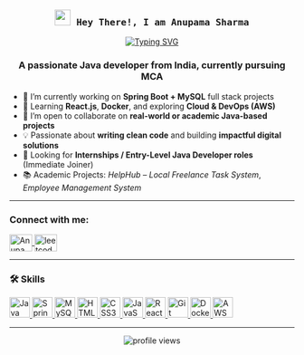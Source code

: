 <!-- Intro -->
<h3 align="center">
  <samp> <img src="https://media.giphy.com/media/hvRJCLFzcasrR4ia7z/giphy.gif" width="28"> Hey There!, I am
    <b> Anupama Sharma </b>
  </samp>
</h3>

<div align="center">
 <a href="https://git.io/typing-svg">
   <img src="https://readme-typing-svg.demolab.com?font=Fira+Code&duration=2000&pause=100&color=F7BC4C&center=true&width=435&lines=Java+Developer;Spring+Boot+Enthusiast;Full+Stack+Web+Developer;MCA+Final+Year+Student" alt="Typing SVG" />
 </a>
 <br>
</div>

<h3 align="center">A passionate Java developer from India, currently pursuing MCA</h3>

- 🔭 I’m currently working on **Spring Boot + MySQL** full stack projects  
- 🌱 Learning **React.js**, **Docker**, and exploring **Cloud & DevOps (AWS)**  
- 👯 I’m open to collaborate on **real-world or academic Java-based projects**  
- 💡 Passionate about **writing clean code** and building **impactful digital solutions**  
- 🤝 Looking for **Internships / Entry-Level Java Developer roles** (Immediate Joiner)  
- 📚 Academic Projects: *HelpHub – Local Freelance Task System*, *Employee Management System*

---

<h3 align="left">Connect with me:</h3>
<p align="left">
<a href="https://www.linkedin.com/in/anupama-sharma" target="blank">
  <img align="center" src="https://raw.githubusercontent.com/rahuldkjain/github-profile-readme-generator/master/src/images/icons/Social/linked-in-alt.svg" alt="Anupama Sharma" height="30" width="40" />
</a>
<a href="https://leetcode.com/" target="blank">
  <img align="center" src="https://raw.githubusercontent.com/rahuldkjain/github-profile-readme-generator/master/src/images/icons/Social/leet-code.svg" alt="leetcode" height="30" width="40" />
</a>
</p>

---

### 🛠️ Skills

<p align="left">
  <a href="https://www.java.com/" target="_blank" rel="noreferrer">
    <img src="https://raw.githubusercontent.com/danielcranney/readme-generator/main/public/icons/skills/java-colored.svg" width="36" height="36" alt="Java" />
  </a>
  <a href="https://spring.io/projects/spring-boot" target="_blank" rel="noreferrer">
    <img src="https://cdn.jsdelivr.net/gh/devicons/devicon/icons/spring/spring-original.svg" width="36" height="36" alt="Spring Boot" />
  </a>
  <a href="https://www.mysql.com/" target="_blank" rel="noreferrer">
    <img src="https://raw.githubusercontent.com/danielcranney/readme-generator/main/public/icons/skills/mysql-colored.svg" width="36" height="36" alt="MySQL" />
  </a>
  <a href="https://developer.mozilla.org/en-US/docs/Web/HTML" target="_blank" rel="noreferrer">
    <img src="https://raw.githubusercontent.com/danielcranney/readme-generator/main/public/icons/skills/html5-colored.svg" width="36" height="36" alt="HTML5" />
  </a>
  <a href="https://developer.mozilla.org/en-US/docs/Web/CSS" target="_blank" rel="noreferrer">
    <img src="https://raw.githubusercontent.com/danielcranney/readme-generator/main/public/icons/skills/css3-colored.svg" width="36" height="36" alt="CSS3" />
  </a>
  <a href="https://developer.mozilla.org/en-US/docs/Web/JavaScript" target="_blank" rel="noreferrer">
    <img src="https://raw.githubusercontent.com/danielcranney/readme-generator/main/public/icons/skills/javascript-colored.svg" width="36" height="36" alt="JavaScript" />
  </a>
  <a href="https://reactjs.org/" target="_blank" rel="noreferrer">
    <img src="https://raw.githubusercontent.com/danielcranney/readme-generator/main/public/icons/skills/react-colored.svg" width="36" height="36" alt="React" />
  </a>
  <a href="https://git-scm.com/" target="_blank" rel="noreferrer">
    <img src="https://raw.githubusercontent.com/danielcranney/readme-generator/main/public/icons/skills/git-colored.svg" width="36" height="36" alt="Git" />
  </a>
  <a href="https://www.docker.com/" target="_blank" rel="noreferrer">
    <img src="https://cdn.jsdelivr.net/gh/devicons/devicon/icons/docker/docker-original.svg" width="36" height="36" alt="Docker" />
  </a>
  <a href="https://aws.amazon.com/" target="_blank" rel="noreferrer">
    <img src="https://raw.githubusercontent.com/danielcranney/readme-generator/main/public/icons/skills/aws-colored.svg" width="36" height="36" alt="AWS" />
  </a>
</p>

---

<p align="center">
  <img src="https://komarev.com/ghpvc/?username=anupama-sharma&label=Profile%20views&color=0e75b6&style=flat" alt="profile views" />
</p>
